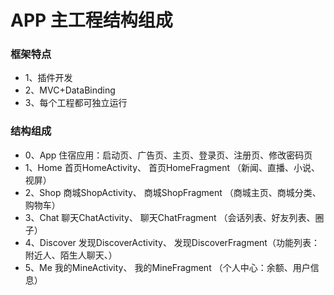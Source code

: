 # APP 主工程结构组成

### 框架特点
* 1、插件开发
* 2、MVC+DataBinding
* 3、每个工程都可独立运行

### 结构组成
* 0、App       住宿应用：启动页、广告页、主页、登录页、注册页、修改密码页
* 1、Home      首页HomeActivity、     首页HomeFragment    （新闻、直播、小说、视屏）
* 2、Shop      商城ShopActivity、     商城ShopFragment    （商城主页、商城分类、购物车）
* 3、Chat      聊天ChatActivity、     聊天ChatFragment    （会话列表、好友列表、圈子）
* 4、Discover  发现DiscoverActivity、 发现DiscoverFragment（功能列表：附近人、陌生人聊天、）
* 5、Me        我的MineActivity、     我的MineFragment    （个人中心：余额、用户信息）
